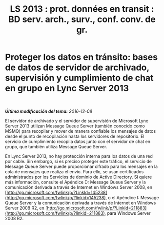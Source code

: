 ﻿---
title: "LS 2013 : prot. données en transit : BD serv. arch., surv., conf. conv. de gr."
TOCTitle: 'Proteger los datos en tránsito: bases de datos de servidor de archivado, supervisión y cumplimiento de chat en grupo en Lync Server 2013'
ms:assetid: ea219705-1015-43a7-890b-e7e67b451e7c
ms:mtpsurl: https://technet.microsoft.com/es-es/library/Dn518336(v=OCS.15)
ms:contentKeyID: 60505980
ms.date: 01/07/2017
mtps_version: v=OCS.15
ms.translationtype: HT
---

# Proteger los datos en tránsito: bases de datos de servidor de archivado, supervisión y cumplimiento de chat en grupo en Lync Server 2013

 

_**Última modificación del tema:** 2016-12-08_

El servidor de archivado y el servidor de supervisión de Microsoft Lync Server 2013 utilizan Message Queue Server (también conocido como MSMQ) para recopilar y mover de manera confiable los mensajes de datos desde el punto de recopilación hasta los servidores de repositorio. El servicio de cumplimiento recopila datos junto con el servidor de chat en grupo, que también utiliza Message Queue Server.

En Lync Server 2013, no hay protección interna para los datos de una red por cable. Sin embargo, si es preciso proteger este tráfico, el servicio de Message Queue Server puede proporcionar cifrado para los mensajes en la cola de mensajes que realiza el envío. Para ello, se usan certificados administrados por los Servicios de dominio de Active Directory. Si quiere más información, consulte el Apéndice D: Message Queue Server y la comunicación derivada a través de Internet en Windows Server 2008, en [http://go.microsoft.com/fwlink/p/?LinkId=145238](http://go.microsoft.com/fwlink/p/?linkid=145238), o el Apéndice I: Message Queue Server y la comunicación derivada a través de Internet en Windows Server 2008 R2, en [http://go.microsoft.com/fwlink/p/?LinkId=211883](http://go.microsoft.com/fwlink/p/?linkid=211883), para Windows Server 2008 R2.

